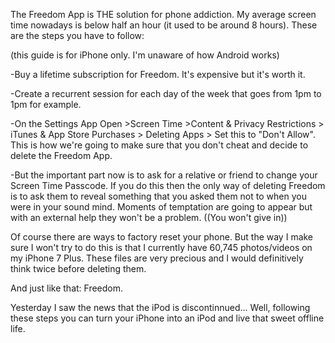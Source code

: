 The Freedom App is THE solution for phone addiction. My average screen time nowadays is below half an hour (it used to be around 8 hours). These are the steps you have to follow:

(this guide is for iPhone only. I'm unaware of how Android works)

-Buy a lifetime subscription for Freedom. It's expensive but it's worth it.

-Create a recurrent session for each day of the week that goes from 1pm to 1pm for example.

-On the Settings App Open >Screen Time >Content & Privacy Restrictions > iTunes & App Store Purchases > Deleting Apps > Set this to "Don't Allow". This is 
how we're going to make sure that you don't cheat and decide to delete the Freedom App.

-But the important part now is to ask for a relative or friend to change your Screen Time Passcode. If you do this then the only way of deleting Freedom is
to ask them to reveal something that you asked them not to when you were in your sound mind. Moments of temptation are going to appear but with an
external help they won't be a problem. ((You won't give in))

Of course there are ways to factory reset your phone. But the way I make sure I won't try to do this is that I currently have 60,745 photos/videos on my
iPhone 7 Plus. These files are very precious and I would definitively think twice before deleting them.

And just like that: Freedom. 

Yesterday I saw the news that the iPod is discontinnued... Well, following these steps you can turn your iPhone into an iPod and live
that sweet offline life.
